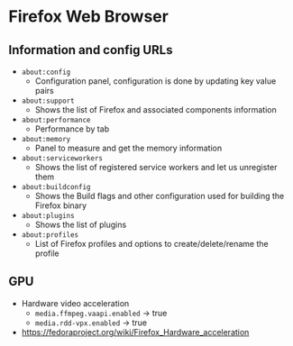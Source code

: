# Firefox Web Browser

## Information and config URLs
- `about:config`
    - Configuration panel, configuration is done by updating key value pairs
- `about:support`
    - Shows the list of Firefox and associated components information
- `about:performance`
    - Performance by tab
- `about:memory`
    - Panel to measure and get the memory information
- `about:serviceworkers`
    - Shows the list of registered service workers and let us unregister them
- `about:buildconfig`
    - Shows the Build flags and other configuration used for building the Firefox binary
- `about:plugins`
    - Shows the list of plugins
- `about:profiles`
    - List of Firefox profiles and options to create/delete/rename the profile

## GPU

- Hardware video acceleration
    - `media.ffmpeg.vaapi.enabled` -> true
    - `media.rdd-vpx.enabled` -> true
- https://fedoraproject.org/wiki/Firefox_Hardware_acceleration
